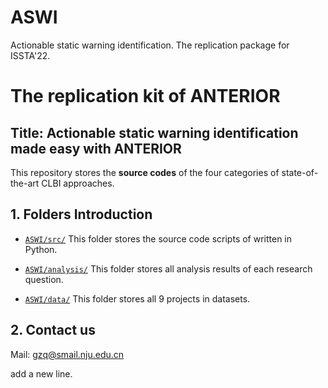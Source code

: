 # ASWI
Actionable static warning identification. The replication package for ISSTA'22.

# The replication kit of ANTERIOR

##  Title: Actionable static warning identification made easy with ANTERIOR

This repository stores the **source codes** of the four categories of state-of-the-art CLBI approaches.

## 1. Folders Introduction

- [`ASWI/src/`](https://github.com/Naplues/ASWI/tree/master/src) This folder stores the source code scripts of written in Python.

- [`ASWI/analysis/`](https://github.com/Naplues/ASWI/tree/master/result) This folder stores all analysis results of each research question.

- [`ASWI/data/`](https://github.com/Naplues/ASWI/tree/master/Dataset) This folder stores all 9 projects in datasets.

## 2. Contact us
Mail: gzq@smail.nju.edu.cn

add a new line.
